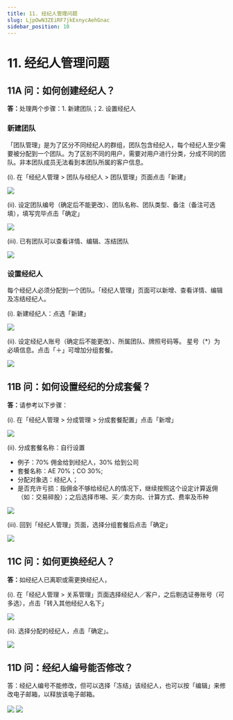 ```yaml
---
title: 11. 经纪人管理问题
slug: LjpOwN3ZEiRF7jkExnycAehGnac
sidebar_position: 10
---
```



# 11. 经纪人管理问题

## 11A 问：如何创建经纪人？

<b>答：</b>处理两个步骤：1. 新建团队；2. 设置经纪人 

### 新建团队

「团队管理」是为了区分不同经纪人的群组，团队包含经纪人，每个经纪人至少需要被分配到一个团队。为了区别不同的用户，需要对用户进行分类，分成不同的团队。非本团队成员无法看到本团队所属的客户信息。

(i).  在「经纪人管理 &gt; 团队与经纪人 &gt; 团队管理」页面点击「新建」

<img src="/assets/Lom0bedRgoyqUYxfrKSc4z88nQb.png" src-width="2508" src-height="1318" align="center"/>

(ii). 设定团队编号（确定后不能更改）、团队名称、团队类型、备注（备注可选填），填写完毕点击「确定」

<img src="/assets/ADtCbc54Vo5A7LxPY8rcYNv9nNe.png" src-width="2164" src-height="1080" align="center"/>

(iii). 已有团队可以查看详情、编辑、冻结团队

<img src="/assets/PTV4beZ6qopb8ExICevcEgeSnjc.png" src-width="2168" src-height="554" align="center"/>

### 设置经纪人

每个经纪人必须分配到一个团队。「经纪人管理」页面可以新增、查看详情、编辑及冻结经纪人。

(i). 新建经纪人：点选「新建」

<img src="/assets/VkKnbCho6ojMWMxJy4Gc0PdTnsg.png" src-width="2162" src-height="564" align="center"/>

(ii). 设定经纪人账号（确定后不能更改）、所属团队、牌照号码等。
星号（*）为必填信息。点击「＋」可增加分组套餐。

<img src="/assets/FjiCbR1OOo37AlxGp1Jci0XcnVg.png" src-width="2174" src-height="1430" align="center"/>

## 11B 问：如何设置经纪的分成套餐？

<b>答：</b>请参考以下步骤：

(i). 在「经纪人管理 &gt; 分成管理 &gt; 分成套餐配置」点击「新增」 

<img src="/assets/YOgXb4hW7oYy4dxki4AcDzimnsb.png" src-width="2504" src-height="984" align="center"/>

(ii). 分成套餐名称：自行设置 

- 例子：70% 佣金给到经纪人，30% 给到公司
- 套餐名称：AE 70%；CO 30%; 
- 分配对象选：经纪人；
- 是否充许亏损：指佣金不够给经纪人的情况下，继续按照这个设定计算返佣（如：交易碎股）；之后选择市埸、买／卖方向、计算方式、费率及币种

<img src="/assets/LyBybbShRolQhvxH7I9cSbrxnId.png" src-width="2506" src-height="1434" align="center"/>

(iii). 回到「经纪人管理」页面，选择分组套餐后点击「确定」

<img src="/assets/MDwvbTrLHo6F1Ax7k5acUtcFnxg.png" src-width="2496" src-height="1430" align="center"/>

## 11C 问：如何更换经纪人？

<b>答：</b>如经纪人已离职或需更换经纪人，

(i). 在「经纪人管理 &gt; 关系管理」页面选择经纪人／客户，之后剔选证券账号（可多选），点击「转入其他经纪人名下」

<img src="/assets/FAfCbKHKeo77inxCAk7cYmKnnsg.png" src-width="2502" src-height="1122" align="center"/>

(ii). 选择分配的经纪人，点击「确定」。

<img src="/assets/UkspbwFj5oTOVQxUZKSceLY5nxf.png" src-width="2168" src-height="1356" align="center"/>

## 11D 问：经纪人编号能否修改？

答：经纪人编号不能修改，但可以选择「冻结」该经纪人，也可以按「编辑」来修改电子邮箱，以释放该电子邮箱。

<img src="/assets/YLAsbfExUoDjtqx98y6cW4xoncb.png" src-width="2842" src-height="1314" align="center"/>

<img src="/assets/Pl9EbaIx9osOt8x0lODcTBscn0g.png" src-width="2858" src-height="1604" align="center"/>

